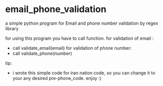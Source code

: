 # email_phone_validation
 a simple python program for Email and phone number validation by regex library 
 
 for using this program you have to call function.
 for validation of email :
   -  call validate_email(email)
 for validation of phone number:
   - call validate_phone(number)
 
 
 tip:
 * i wrote this simple code for iran nation code, so you can change it to your any desired pre-phone_code. enjoy :)
   
   
